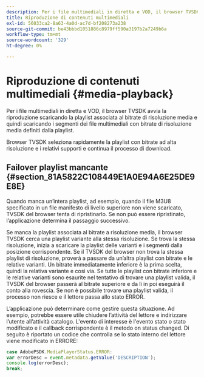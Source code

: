 ```yaml
---
description: Per i file multimediali in diretta e VOD, il browser TVSDK avvia la riproduzione scaricando la playlist associata al bitrate di risoluzione media e quindi scaricando i segmenti dei file multimediali con bitrate di risoluzione media definiti dalla playlist.
title: Riproduzione di contenuti multimediali
exl-id: 56033ca2-8a63-4a0d-ac7d-bf208273a238
source-git-commit: be43bbbd1051886c8979ff590a3197b2a7249b6a
workflow-type: tm+mt
source-wordcount: '329'
ht-degree: 0%

---
```


# Riproduzione di contenuti multimediali {#media-playback}

Per i file multimediali in diretta e VOD, il browser TVSDK avvia la riproduzione scaricando la playlist associata al bitrate di risoluzione media e quindi scaricando i segmenti dei file multimediali con bitrate di risoluzione media definiti dalla playlist.

Browser TVSDK seleziona rapidamente la playlist con bitrate ad alta risoluzione e i relativi supporti e continua il processo di download.

## Failover playlist mancante {#section_81A5822C108449E1A0E94A6E25DE9E8E}

Quando manca un’intera playlist, ad esempio, quando il file M3U8 specificato in un file manifesto di livello superiore non viene scaricato, TVSDK del browser tenta di ripristinarlo. Se non può essere ripristinato, l’applicazione determina il passaggio successivo.

Se manca la playlist associata al bitrate a risoluzione media, il browser TVSDK cerca una playlist variante alla stessa risoluzione. Se trova la stessa risoluzione, inizia a scaricare la playlist delle varianti e i segmenti dalla posizione corrispondente. Se il TVSDK del browser non trova la stessa playlist di risoluzione, proverà a passare da un’altra playlist con bitrate e le relative varianti. Un bitrate immediatamente inferiore è la prima scelta, quindi la relativa variante e così via. Se tutte le playlist con bitrate inferiore e le relative varianti sono esaurite nel tentativo di trovare una playlist valida, il TVSDK del browser passerà al bitrate superiore e da lì in poi eseguirà il conto alla rovescia. Se non è possibile trovare una playlist valida, il processo non riesce e il lettore passa allo stato ERROR.

L’applicazione può determinare come gestire questa situazione. Ad esempio, potrebbe essere utile chiudere l’attività del lettore e indirizzare l’utente all’attività catalogo. L&#39;evento di interesse è l&#39;evento stato o stato modificato e il callback corrispondente è il metodo on status changed. Di seguito è riportato un codice che controlla se lo stato interno del lettore viene modificato in ERRORE:

```js
case AdobePSDK.MediaPlayerStatus.ERROR:  
var errorDesc = event.metadata.getValue('DESCRIPTION'); 
console.log(errorDesc); 
break; 
```
